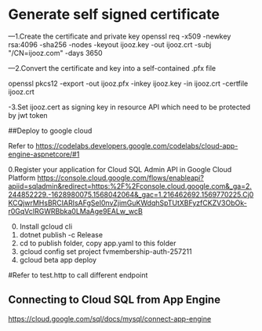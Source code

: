 
# Generate self signed certificate
—1.Create the certificate and private key
openssl req -x509 -newkey rsa:4096 -sha256 -nodes -keyout ijooz.key -out ijooz.crt -subj "/CN=ijooz.com" -days 3650

—2.Convert the certificate and key into a self-contained .pfx file

openssl pkcs12 -export -out ijooz.pfx -inkey ijooz.key -in ijooz.crt -certfile ijooz.crt

-3.Set ijooz.cert as signing key in resource API which need to be protected by jwt token


##Deploy to google cloud

Refer to https://codelabs.developers.google.com/codelabs/cloud-app-engine-aspnetcore/#1

0.Register your application for Cloud SQL Admin API in Google Cloud Platform
https://console.cloud.google.com/flows/enableapi?apiid=sqladmin&redirect=https:%2F%2Fconsole.cloud.google.com&_ga=2.244852229.-1628980075.1568042064&_gac=1.216462692.1569770225.Cj0KCQjwrMHsBRCIARIsAFgSeI0nvZjimGuKWdqhSpTUtXBFyzfCKZV3ObOk-r0GqVcIRGWRBbka0LMaAge9EALw_wcB

0. Install gcloud cli
1. dotnet publish -c Release
2. cd to publish folder, copy app.yaml to this folder
3. gcloud config set project fvmembership-auth-257211
4. gcloud beta app deploy


#Refer to test.http to call different endpoint

## Connecting to Cloud SQL from App Engine
https://cloud.google.com/sql/docs/mysql/connect-app-engine
